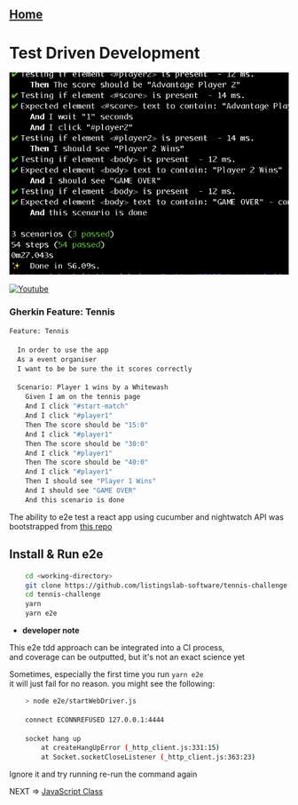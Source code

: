 
## [Home](./index.md)

# Test Driven Development

![passing e2e test](./img/Tennis-Feature-Pass.png)

[![Youtube](https://listingslab.io/wp-content/uploads/2019/02/youtube.png)](https://www.youtube.com/watch?v=_3vsosVX9r0)

### Gherkin Feature: Tennis

```bash
Feature: Tennis

  In order to use the app
  As a event organiser
  I want to be be sure the it scores correctly

  Scenario: Player 1 wins by a Whitewash
    Given I am on the tennis page
    And I click "#start-match"
    And I click "#player1"
    Then The score should be "15:0"
    And I click "#player1"
    Then The score should be "30:0"
    And I click "#player1"
    Then The score should be "40:0"
    And I click "#player1"
    Then I should see "Player 1 Wins"
    And I should see "GAME OVER"
    And this scenario is done 
```

The ability to e2e test a react app using cucumber and nightwatch API was bootstrapped from 
[this repo](https://github.com/listingslab-software/react-e2e)

## Install & Run e2e

```bash
    cd <working-directory>
    git clone https://github.com/listingslab-software/tennis-challenge
    cd tennis-challenge
    yarn
    yarn e2e
```

* __developer note__

This e2e tdd approach can be integrated into a CI process,  
and coverage can be outputted, but it's not an exact science yet

Sometimes, especially the first time you run ```yarn e2e```  
it will just fail for no reason. you might see the following:  

```bash
    > node e2e/startWebDriver.js

    connect ECONNREFUSED 127.0.0.1:4444
    
    socket hang up
        at createHangUpError (_http_client.js:331:15)
        at Socket.socketCloseListener (_http_client.js:363:23)
```

Ignore it and try running re-run the command again


NEXT => [JavaScript Class](https://listingslab-software.github.io/tennis-challenge-sydney/javascript.html)